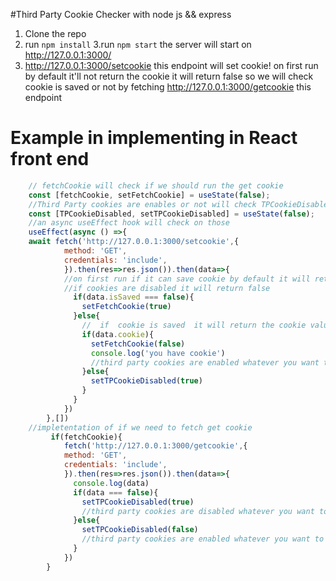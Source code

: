 #Third Party Cookie Checker with node js && express

1. Clone the repo
2. run `npm install`
3.run `npm start` the server will start on http://127.0.0.1:3000/
4. http://127.0.0.1:3000/setcookie this endpoint will set cookie! on first run by default it'll not return the cookie it will return false so we will check cookie is saved or not by  fetching http://127.0.0.1:3000/getcookie this endpoint

# Example in implementing in React front end
```js
    // fetchCookie will check if we should run the get cookie
    const [fetchCookie, setFetchCookie] = useState(false);
    //Third Party cookies are enables or not will check TPCookieDisabled 
    const [TPCookieDisabled, setTPCookieDisabled] = useState(false);
    //an async useEffect hook will check on those
    useEffect(async () =>{
    await fetch('http://127.0.0.1:3000/setcookie',{
            method: 'GET',
            credentials: 'include',
            }).then(res=>res.json()).then(data=>{
            //on first run if it can save cookie by default it will retun false
            //if cookies are disabled it will return false
              if(data.isSaved === false){
                setFetchCookie(true)
              }else{
                //  if  cookie is saved  it will return the cookie value
                if(data.cookie){
                  setFetchCookie(false)
                  console.log('you have cookie')
                  //third party cookies are enabled whatever you want to do then
                }else{
                  setTPCookieDisabled(true)
                }
              }
            })
        },[])
    //impletentation of if we need to fetch get cookie 
         if(fetchCookie){
            fetch('http://127.0.0.1:3000/getcookie',{
            method: 'GET',
            credentials: 'include',
            }).then(res=>res.json()).then(data=>{
              console.log(data)
              if(data === false){
                setTPCookieDisabled(true)
                //third party cookies are disabled whatever you want to do then
              }else{
                setTPCookieDisabled(false)
                //third party cookies are enabled whatever you want to do then
              }
            })
        }
```

